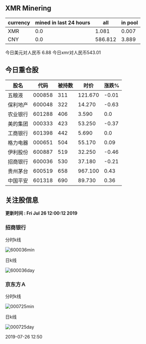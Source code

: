 ## XMR Minering

|currency|mined in last 24 hours|all|in pool|
|---|---|---|---|
|XMR|0.0|1.081|0.007|
|CNY|0.0|586.812|3.889|

今日美元对人民币 6.88	今日xmr对人民币543.01


## 今日重仓股 

|股名|代码|被持数|时价|涨跌%|
|---|---|---|---|---|
|五粮液|000858|311|121.670|-0.01|
|保利地产|600048|322|14.270|-0.63|
|农业银行|601288|406|3.590|0.0|
|美的集团|000333|423|53.250|-0.37|
|工商银行|601398|442|5.690|0.0|
|格力电器|000651|504|55.170|0.09|
|伊利股份|600887|519|32.250|-0.46|
|招商银行|600036|530|37.180|-0.21|
|贵州茅台|600519|658|967.100|0.43|
|中国平安|601318|690|89.730|0.36|

## 关注股信息
**更新时间 : Fri Jul 26 12:00:12 2019**
### 招商银行 
分时k线

![600036min](http://image.sinajs.cn/newchart/min/n/sh600036.gif)

日k线

![600036day](http://image.sinajs.cn/newchart/daily/n/sh600036.gif)

### 京东方Ａ 
分时k线

![000725min](http://image.sinajs.cn/newchart/min/n/sz000725.gif)

日k线

![000725day](http://image.sinajs.cn/newchart/daily/n/sz000725.gif)

2019-07-26 12:50